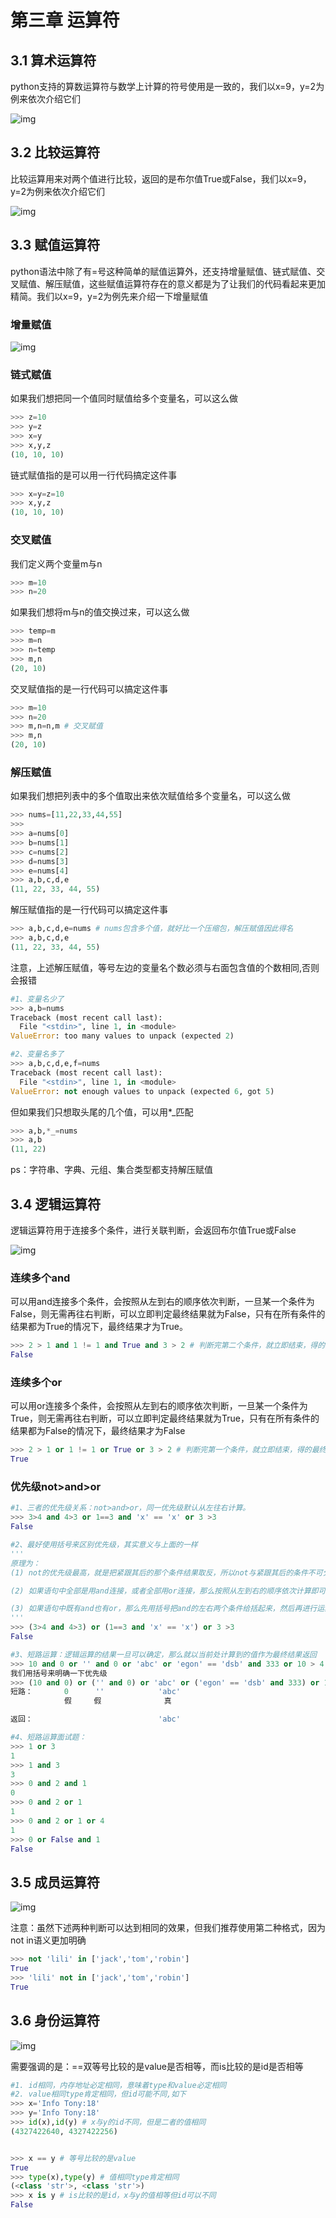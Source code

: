 # 第三章 运算符

##  3.1 算术运算符

 python支持的算数运算符与数学上计算的符号使用是一致的，我们以x=9，y=2为例来依次介绍它们

![img](image/202005101731.jpg)

## 3.2 比较运算符

 比较运算用来对两个值进行比较，返回的是布尔值True或False，我们以x=9，y=2为例来依次介绍它们

![img](image/202005101734.jpg)

## 3.3 赋值运算符

 python语法中除了有=号这种简单的赋值运算外，还支持增量赋值、链式赋值、交叉赋值、解压赋值，这些赋值运算符存在的意义都是为了让我们的代码看起来更加精简。我们以x=9，y=2为例先来介绍一下增量赋值

### 增量赋值

![img](image/202005101735.jpg)

### 链式赋值

如果我们想把同一个值同时赋值给多个变量名，可以这么做

```python
>>> z=10
>>> y=z
>>> x=y
>>> x,y,z
(10, 10, 10)
```

链式赋值指的是可以用一行代码搞定这件事

```python
>>> x=y=z=10
>>> x,y,z
(10, 10, 10)
```

### 交叉赋值

我们定义两个变量m与n

```python
>>> m=10
>>> n=20
```

如果我们想将m与n的值交换过来，可以这么做

```python
>>> temp=m
>>> m=n
>>> n=temp
>>> m,n
(20, 10)
```

交叉赋值指的是一行代码可以搞定这件事

```python
>>> m=10
>>> n=20
>>> m,n=n,m # 交叉赋值
>>> m,n
(20, 10)
```

### 解压赋值

如果我们想把列表中的多个值取出来依次赋值给多个变量名，可以这么做

```python
>>> nums=[11,22,33,44,55]
>>> 
>>> a=nums[0]
>>> b=nums[1]
>>> c=nums[2]
>>> d=nums[3]
>>> e=nums[4]
>>> a,b,c,d,e
(11, 22, 33, 44, 55)
```

解压赋值指的是一行代码可以搞定这件事

```python
>>> a,b,c,d,e=nums # nums包含多个值，就好比一个压缩包，解压赋值因此得名
>>> a,b,c,d,e
(11, 22, 33, 44, 55)
```

注意，上述解压赋值，等号左边的变量名个数必须与右面包含值的个数相同,否则会报错

```python
#1、变量名少了
>>> a,b=nums
Traceback (most recent call last):
  File "<stdin>", line 1, in <module>
ValueError: too many values to unpack (expected 2)

#2、变量名多了
>>> a,b,c,d,e,f=nums
Traceback (most recent call last):
  File "<stdin>", line 1, in <module>
ValueError: not enough values to unpack (expected 6, got 5)
```

但如果我们只想取头尾的几个值，可以用*_匹配

```python
>>> a,b,*_=nums
>>> a,b
(11, 22)
```

ps：字符串、字典、元组、集合类型都支持解压赋值

## 3.4 逻辑运算符

 逻辑运算符用于连接多个条件，进行关联判断，会返回布尔值True或False

![img](image/202005101736.jpg)

### 连续多个and

可以用and连接多个条件，会按照从左到右的顺序依次判断，一旦某一个条件为False，则无需再往右判断，可以立即判定最终结果就为False，只有在所有条件的结果都为True的情况下，最终结果才为True。

```python
>>> 2 > 1 and 1 != 1 and True and 3 > 2 # 判断完第二个条件，就立即结束，得的最终结果为False
False
```

### 连续多个or

可以用or连接多个条件，会按照从左到右的顺序依次判断，一旦某一个条件为True，则无需再往右判断，可以立即判定最终结果就为True，只有在所有条件的结果都为False的情况下，最终结果才为False

```python
>>> 2 > 1 or 1 != 1 or True or 3 > 2 # 判断完第一个条件，就立即结束，得的最终结果为True
True
```

### 优先级not>and>or

```python
#1、三者的优先级关系：not>and>or，同一优先级默认从左往右计算。
>>> 3>4 and 4>3 or 1==3 and 'x' == 'x' or 3 >3
False

#2、最好使用括号来区别优先级，其实意义与上面的一样
'''
原理为：
(1) not的优先级最高，就是把紧跟其后的那个条件结果取反，所以not与紧跟其后的条件不可分割

(2) 如果语句中全部是用and连接，或者全部用or连接，那么按照从左到右的顺序依次计算即可

(3) 如果语句中既有and也有or，那么先用括号把and的左右两个条件给括起来，然后再进行运算
'''
>>> (3>4 and 4>3) or (1==3 and 'x' == 'x') or 3 >3
False 

#3、短路运算：逻辑运算的结果一旦可以确定，那么就以当前处计算到的值作为最终结果返回
>>> 10 and 0 or '' and 0 or 'abc' or 'egon' == 'dsb' and 333 or 10 > 4
我们用括号来明确一下优先级
>>> (10 and 0) or ('' and 0) or 'abc' or ('egon' == 'dsb' and 333) or 10 > 4
短路：       0      ''            'abc'                    
            假     假              真

返回：                            'abc'

#4、短路运算面试题：
>>> 1 or 3
1
>>> 1 and 3
3
>>> 0 and 2 and 1
0
>>> 0 and 2 or 1
1
>>> 0 and 2 or 1 or 4
1
>>> 0 or False and 1
False 
```

## 3.5 成员运算符

![img](image/202005101737.jpg)

注意：虽然下述两种判断可以达到相同的效果，但我们推荐使用第二种格式，因为not in语义更加明确

```python
>>> not 'lili' in ['jack','tom','robin']
True
>>> 'lili' not in ['jack','tom','robin']
True
```

## 3.6 身份运算符

![img](image/202005101738.jpg)

需要强调的是：==双等号比较的是value是否相等，而is比较的是id是否相等

```python
#1. id相同，内存地址必定相同，意味着type和value必定相同
#2. value相同type肯定相同，但id可能不同,如下
>>> x='Info Tony:18'
>>> y='Info Tony:18'
>>> id(x),id(y) # x与y的id不同，但是二者的值相同
(4327422640, 4327422256)


>>> x == y # 等号比较的是value
True
>>> type(x),type(y) # 值相同type肯定相同
(<class 'str'>, <class 'str'>)
>>> x is y # is比较的是id，x与y的值相等但id可以不同
False
```
